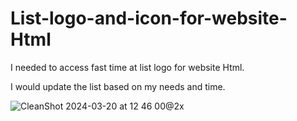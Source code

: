 # List-logo-and-icon-for-website-Html
I needed to access fast time at list logo for website Html.

I would update the list based on my needs and time.

![CleanShot 2024-03-20 at 12 46 00@2x](https://github.com/SchtroumpfDev/List-logo-and-icon-for-website-Html/assets/45524200/1f6e5fc4-61ed-4df7-9142-7a6102d06c27)


